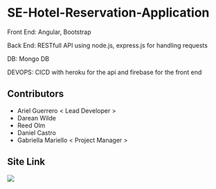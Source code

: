 # SE-Hotel-Reservation-Application

Front End: Angular, Bootstrap

Back End: RESTfull API using node.js, express.js for handling requests 

DB: Mongo DB

DEVOPS: CICD with heroku for the api and firebase for the front end


## Contributors
 * Ariel Guerrero < Lead Developer >
 * Darean Wilde
 * Reed Olm
 * Daniel Castro
 * Gabriella Mariello < Project Manager >



## Site Link

![](https://hotel-reservation-se-site-2021.web.app/)
